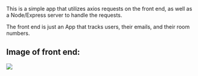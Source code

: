 This is a simple app that utilizes axios requests on the front end, as well as a Node/Express server to handle the requests.

The front end is just an App that tracks users, their emails, and their room numbers.

## Image of front end:

<img src="https://github.com/chriswfoster/Node-HTTP-Review/blob/master/public/screenshot.png"/>

